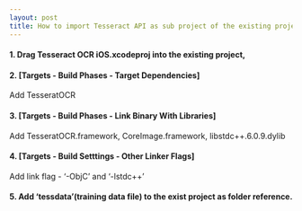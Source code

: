 ```yaml
---
layout: post
title: How to import Tesseract API as sub project of the existing project
---
```

#### 1. Drag Tesseract OCR iOS.xcodeproj into the existing project,

#### 2. [Targets - Build Phases - Target Dependencies]
Add TesseratOCR

#### 3. [Targets - Build Phases - Link Binary With Libraries]
Add TesseratOCR.framework, CoreImage.framework, libstdc++.6.0.9.dylib

#### 4. [Targets - Build Setttings - Other Linker Flags]
Add link flag - ‘-ObjC’ and ‘-lstdc++’

#### 5. Add ‘tessdata’(training data file) to the exist project as folder reference.

